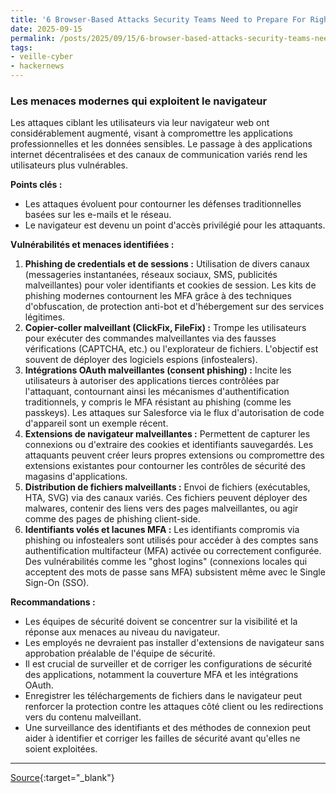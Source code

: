 ```yaml
---
title: '6 Browser-Based Attacks Security Teams Need to Prepare For Right Now'
date: 2025-09-15
permalink: /posts/2025/09/15/6-browser-based-attacks-security-teams-need-to-prepare-for-right-now/
tags:
- veille-cyber
- hackernews
---
```

### Les menaces modernes qui exploitent le navigateur

Les attaques ciblant les utilisateurs via leur navigateur web ont considérablement augmenté, visant à compromettre les applications professionnelles et les données sensibles. Le passage à des applications internet décentralisées et des canaux de communication variés rend les utilisateurs plus vulnérables.

**Points clés :**

*   Les attaques évoluent pour contourner les défenses traditionnelles basées sur les e-mails et le réseau.
*   Le navigateur est devenu un point d'accès privilégié pour les attaquants.

**Vulnérabilités et menaces identifiées :**

1.  **Phishing de credentials et de sessions :** Utilisation de divers canaux (messageries instantanées, réseaux sociaux, SMS, publicités malveillantes) pour voler identifiants et cookies de session. Les kits de phishing modernes contournent les MFA grâce à des techniques d'obfuscation, de protection anti-bot et d'hébergement sur des services légitimes.
2.  **Copier-coller malveillant (ClickFix, FileFix) :** Trompe les utilisateurs pour exécuter des commandes malveillantes via des fausses vérifications (CAPTCHA, etc.) ou l'explorateur de fichiers. L'objectif est souvent de déployer des logiciels espions (infostealers).
3.  **Intégrations OAuth malveillantes (consent phishing) :** Incite les utilisateurs à autoriser des applications tierces contrôlées par l'attaquant, contournant ainsi les mécanismes d'authentification traditionnels, y compris le MFA résistant au phishing (comme les passkeys). Les attaques sur Salesforce via le flux d'autorisation de code d'appareil sont un exemple récent.
4.  **Extensions de navigateur malveillantes :** Permettent de capturer les connexions ou d'extraire des cookies et identifiants sauvegardés. Les attaquants peuvent créer leurs propres extensions ou compromettre des extensions existantes pour contourner les contrôles de sécurité des magasins d'applications.
5.  **Distribution de fichiers malveillants :** Envoi de fichiers (exécutables, HTA, SVG) via des canaux variés. Ces fichiers peuvent déployer des malwares, contenir des liens vers des pages malveillantes, ou agir comme des pages de phishing client-side.
6.  **Identifiants volés et lacunes MFA :** Les identifiants compromis via phishing ou infostealers sont utilisés pour accéder à des comptes sans authentification multifacteur (MFA) activée ou correctement configurée. Des vulnérabilités comme les "ghost logins" (connexions locales qui acceptent des mots de passe sans MFA) subsistent même avec le Single Sign-On (SSO).

**Recommandations :**

*   Les équipes de sécurité doivent se concentrer sur la visibilité et la réponse aux menaces au niveau du navigateur.
*   Les employés ne devraient pas installer d'extensions de navigateur sans approbation préalable de l'équipe de sécurité.
*   Il est crucial de surveiller et de corriger les configurations de sécurité des applications, notamment la couverture MFA et les intégrations OAuth.
*   Enregistrer les téléchargements de fichiers dans le navigateur peut renforcer la protection contre les attaques côté client ou les redirections vers du contenu malveillant.
*   Une surveillance des identifiants et des méthodes de connexion peut aider à identifier et corriger les failles de sécurité avant qu'elles ne soient exploitées.

---
[Source](https://thehackernews.com/2025/09/6-browser-based-attacks-security-teams.html){:target="_blank"}
